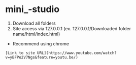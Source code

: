 # mini_-studio

1. Download all folders
2. Site access via 127.0.0.1 (ex. 127.0.0.1/Downloaded folder name/html/index.html)
*  Recommend using chrome 

```
[Link to site URL](https://www.youtube.com/watch?v=yBFPo2V7Ngs&feature=youtu.be/)

```
